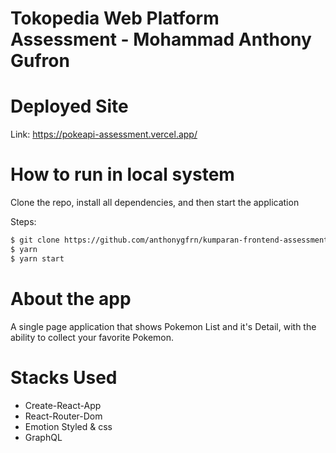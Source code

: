 # Tokopedia Web Platform Assessment - Mohammad Anthony Gufron

# Deployed Site

Link: https://pokeapi-assessment.vercel.app/

# How to run in local system

Clone the repo, install all dependencies, and then start the application

Steps:

```bash
$ git clone https://github.com/anthonygfrn/kumparan-frontend-assessment.git
$ yarn
$ yarn start
```

# About the app

A single page application that shows Pokemon List and it's Detail, with the ability to collect your favorite Pokemon.

# Stacks Used

- Create-React-App
- React-Router-Dom
- Emotion Styled & css
- GraphQL

